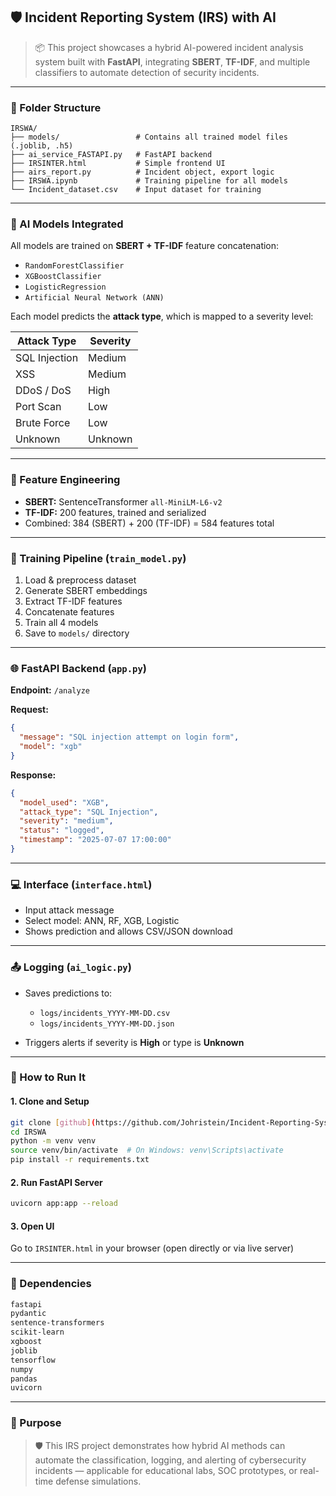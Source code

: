## 🛡️ Incident Reporting System (IRS) with AI

> 📦 This project showcases a hybrid AI-powered incident analysis system built with **FastAPI**, integrating **SBERT**, **TF-IDF**, and multiple classifiers to automate detection of security incidents.

---

### 📁 Folder Structure

```
IRSWA/
├── models/                 # Contains all trained model files (.joblib, .h5)
├── ai_service_FASTAPI.py   # FastAPI backend
├── IRSINTER.html           # Simple frontend UI
├── airs_report.py          # Incident object, export logic
├── IRSWA.ipynb             # Training pipeline for all models
└── Incident_dataset.csv    # Input dataset for training
```

---

### 🤖 AI Models Integrated

All models are trained on **SBERT + TF-IDF** feature concatenation:

* `RandomForestClassifier`
* `XGBoostClassifier`
* `LogisticRegression`
* `Artificial Neural Network (ANN)`

Each model predicts the **attack type**, which is mapped to a severity level:

| Attack Type   | Severity |
| ------------- | -------- |
| SQL Injection | Medium   |
| XSS           | Medium   |
| DDoS / DoS    | High     |
| Port Scan     | Low      |
| Brute Force   | Low      |
| Unknown       | Unknown  |

---

### 🧠 Feature Engineering

* **SBERT:** SentenceTransformer `all-MiniLM-L6-v2`
* **TF-IDF:** 200 features, trained and serialized
* Combined: 384 (SBERT) + 200 (TF-IDF) = 584 features total

---

### 🧪 Training Pipeline (`train_model.py`)

1. Load & preprocess dataset
2. Generate SBERT embeddings
3. Extract TF-IDF features
4. Concatenate features
5. Train all 4 models
6. Save to `models/` directory

---

### 🌐 FastAPI Backend (`app.py`)

**Endpoint:** `/analyze`

**Request:**

```json
{
  "message": "SQL injection attempt on login form",
  "model": "xgb"
}
```

**Response:**

```json
{
  "model_used": "XGB",
  "attack_type": "SQL Injection",
  "severity": "medium",
  "status": "logged",
  "timestamp": "2025-07-07 17:00:00"
}
```

---

### 💻 Interface (`interface.html`)

* Input attack message
* Select model: ANN, RF, XGB, Logistic
* Shows prediction and allows CSV/JSON download

---

### 📤 Logging (`ai_logic.py`)

* Saves predictions to:

  * `logs/incidents_YYYY-MM-DD.csv`
  * `logs/incidents_YYYY-MM-DD.json`
* Triggers alerts if severity is **High** or type is **Unknown**

---

### 🚀 How to Run It

#### 1. Clone and Setup

```bash
git clone [github](https://github.com/Johristein/Incident-Reporting-System-with-AI.git
cd IRSWA
python -m venv venv
source venv/bin/activate  # On Windows: venv\Scripts\activate
pip install -r requirements.txt
```

#### 2. Run FastAPI Server

```bash
uvicorn app:app --reload
```

#### 3. Open UI

Go to `IRSINTER.html` in your browser (open directly or via live server)

---

### 📝 Dependencies

```txt
fastapi
pydantic
sentence-transformers
scikit-learn
xgboost
joblib
tensorflow
numpy
pandas
uvicorn
```

---


### 📣 Purpose

> 🛡️ This IRS project demonstrates how hybrid AI methods can automate the classification, logging, and alerting of cybersecurity incidents — applicable for educational labs, SOC prototypes, or real-time defense simulations.
